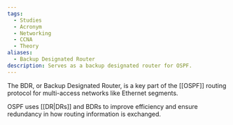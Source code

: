 ```yaml
---
tags:
  - Studies
  - Acronym
  - Networking
  - CCNA
  - Theory
aliases:
  - Backup Designated Router
description: Serves as a backup designated router for OSPF.
---
```

The BDR, or Backup Designated Router, is a key part of the [[OSPF]] routing protocol for multi-access networks like Ethernet segments. 

OSPF uses [[DR|DRs]] and BDRs to improve efficiency and ensure redundancy in how routing information is exchanged.